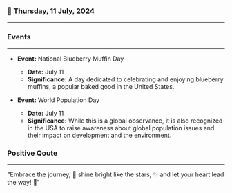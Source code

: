### 📅 Thursday, 11 July, 2024
------
### Events
------
- **Event:** National Blueberry Muffin Day
  - **Date:** July 11
  - **Significance:** A day dedicated to celebrating and enjoying blueberry muffins, a popular baked good in the United States.
  
- **Event:** World Population Day
  - **Date:** July 11
  - **Significance:** While this is a global observance, it is also recognized in the USA to raise awareness about global population issues and their impact on development and the environment.


### Positive Qoute
------
"Embrace the journey, 🌄 shine bright like the stars, ✨ and let your heart lead the way! 💖"
